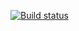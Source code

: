 [![Build status](https://ci.appveyor.com/api/projects/status/gnse7myjdocxvkpq?svg=true)](https://ci.appveyor.com/project/MeriAv/petternstask2)